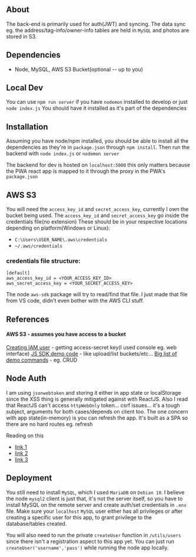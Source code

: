 ## About
The back-end is primarily used for auth(JWT) and syncing. The data sync eg. the address/tag-info/owner-info tables are held in `MySQL` and photos are stored in S3.

## Dependencies
* Node, MySQL, AWS S3 Bucket(optional -- up to you)

## Local Dev
You can use `npm run server` if you have `nodemon` installed to develop or just `node index.js`
You should have it installed as it's part of the dependencies

## Installation
Assuming you have node/npm installed, you should be able to install all the dependencies as they're in `package.json` through `npm install`. Then run the backend with `node index.js` or `nodemon server`

The backend for dev is hosted on `localhost:5000` this only matters because the PWA react app is mapped to it through the proxy in the PWA's `package.json`

## AWS S3
You will need the `access_key_id` and `secret_access_key`, currently I own the bucket being used. The `access_key_id` and `secret_access_key` go inside the credentials file(no extension)
These should be in your respective locations depending on platform(Windows or Linux):
* `C:\Users\USER_NAME\.aws\credentials`
* `~/.aws/credentials`

### credentials file structure:
```
[default]
aws_access_key_id = <YOUR_ACCESS_KEY_ID>
aws_secret_access_key = <YOUR_SECRET_ACCESS_KEY>
```

The node `aws-sdk` package will try to read/find that file. I just made that file from VS code, didn't even bother with the AWS CLI stuff.

## References
#### AWS S3 - assumes you have access to a bucket
[Creating IAM user](https://aws.amazon.com/premiumsupport/knowledge-center/create-access-key/) - getting access-secret key(I used console eg. web interface)
[JS SDK demo code](https://docs.aws.amazon.com/sdk-for-javascript/v2/developer-guide/s3-example-creating-buckets.html) - like upload/list buckets/etc...
[Big list of demo commands](https://github.com/awsdocs/aws-doc-sdk-examples/tree/master/javascript/example_code/s3) - eg. CRUD

## Node Auth
I am using `jsonwebtoken` and storing it either in app state or localStorage since the XSS thing is generally mitigated against with ReactJS. Also I read that ReactJS can't access `httpWebOnly` token... csrf issues... it's a tough subject, arguments for both cases/depends on client too. The one concern with app state(in-memory) is you can refresh the app. It's built as a SPA so there are no hard routes eg. refresh

Reading on this
* [link 1](https://stackoverflow.com/questions/44133536/is-it-safe-to-store-a-jwt-in-localstorage-with-reactjs)
* [link 2](https://stackoverflow.com/questions/20504846/why-is-it-common-to-put-csrf-prevention-tokens-in-cookies)
* [link 3](https://security.stackexchange.com/questions/179498/is-it-safe-to-store-a-jwt-in-sessionstorage)

## Deployment
You still need to install `MySQL`, which I used `MariaDB` on `Debian 10`. I believe the node `mysql2` client is just that, it's not the server itself, so you have to install MySQL on the remote server and create auth/set credentials in `.env` file. Make sure your `localhost` `MySQL` user either has all privileges or after creating a specific user for this app, to grant privilege to the database/tables created.

You will also need to run the private `createUser` function in `/utils/users` since there isn't a registration aspect to this app yet. You can just run `createUser('username','pass')` while running the node app locally.